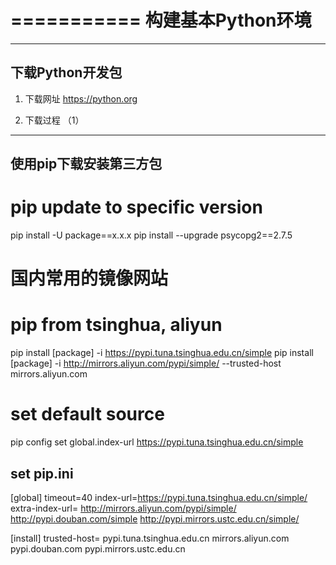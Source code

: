 =========== 
构建基本Python环境
===========


---------------
下载Python开发包
---------------
1. 下载网址
        https://python.org
   
2. 下载过程
        （1） 









---------------------
使用pip下载安装第三方包
---------------------

# pip update to specific version
pip install -U package==x.x.x
pip install --upgrade psycopg2==2.7.5

# 国内常用的镜像网站
# pip from tsinghua, aliyun
pip install [package] -i https://pypi.tuna.tsinghua.edu.cn/simple
pip install [package] -i http://mirrors.aliyun.com/pypi/simple/ --trusted-host mirrors.aliyun.com


# set default source
pip config set global.index-url https://pypi.tuna.tsinghua.edu.cn/simple


## set pip.ini
[global]
timeout=40
index-url=https://pypi.tuna.tsinghua.edu.cn/simple/
extra-index-url=
        http://mirrors.aliyun.com/pypi/simple/
        http://pypi.douban.com/simple
        http://pypi.mirrors.ustc.edu.cn/simple/

[install]
trusted-host=
        pypi.tuna.tsinghua.edu.cn
        mirrors.aliyun.com
        pypi.douban.com
        pypi.mirrors.ustc.edu.cn

